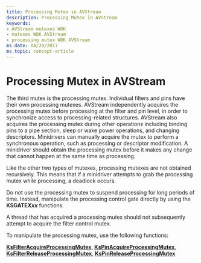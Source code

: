 ```yaml
---
title: Processing Mutex in AVStream
description: Processing Mutex in AVStream
keywords:
- AVStream mutexes WDK
- mutexes WDK AVStream
- processing mutex WDK AVStream
ms.date: 04/20/2017
ms.topic: concept-article
---
```


# Processing Mutex in AVStream





The third mutex is the processing mutex. Individual filters and pins have their own processing mutexes. AVStream independently acquires the processing mutex before processing at the filter and pin level, in order to synchronize access to processing-related structures. AVStream also acquires the processing mutex during other operations including binding pins to a pipe section, sleep or wake power operations, and changing descriptors. Minidrivers can manually acquire the mutex to perform a synchronous operation, such as processing or descriptor modification. A minidriver should obtain the processing mutex before it makes any change that cannot happen at the same time as processing.

Like the other two types of mutexes, processing mutexes are not obtained recursively. This means that if a minidriver attempts to grab the processing mutex while processing, a deadlock occurs.

Do not use the processing mutex to suspend processing for long periods of time. Instead, manipulate the processing control gate directly by using the **KSGATE*Xxx*** functions.

A thread that has acquired a processing mutex should not subsequently attempt to acquire the filter control mutex.

To manipulate the processing mutex, use the following functions:

[**KsFilterAcquireProcessingMutex**](/windows-hardware/drivers/ddi/ks/nf-ks-ksfilteracquireprocessingmutex), [**KsPinAcquireProcessingMutex**](/windows-hardware/drivers/ddi/ks/nf-ks-kspinacquireprocessingmutex), [**KsFilterReleaseProcessingMutex**](/windows-hardware/drivers/ddi/ks/nf-ks-ksfilterreleaseprocessingmutex), [**KsPinReleaseProcessingMutex**](/windows-hardware/drivers/ddi/ks/nf-ks-kspinreleaseprocessingmutex)

 

